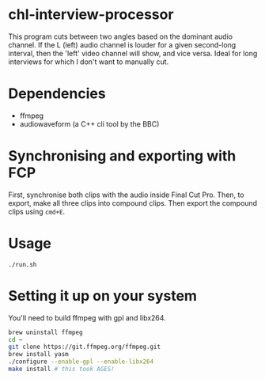 # chl-interview-processor

This program cuts between two angles based on the dominant audio channel.
If the L (left) audio channel is louder for a given second-long interval, then the 'left' video channel will show, and vice versa. Ideal for long interviews for which I don't want to manually cut.

# Dependencies

-   ffmpeg
-   audiowaveform (a C++ cli tool by the BBC)

# Synchronising and exporting with FCP

First, synchronise both clips with the audio inside Final Cut Pro.
Then, to export, make all three clips into compound clips.
Then export the compound clips using `cmd+E`.

# Usage

`./run.sh`

# Setting it up on your system

You'll need to build ffmpeg with gpl and libx264.

```bash
brew uninstall ffmpeg
cd ~
git clone https://git.ffmpeg.org/ffmpeg.git
brew install yasm
./configure --enable-gpl --enable-libx264
make install # this took AGES!
```
